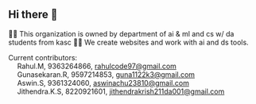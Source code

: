 ## Hi there 👋

🙋‍♀️ This organization is owned by department of ai & ml and cs w/ da students from kasc
😶‍🌫 We create websites and work with ai and ds tools. 

Current contributors: <br/>
&emsp; Rahul.M, 9363264866, rahulcode97@gmail.com <br/>
&emsp; Gunasekaran.R, 9597214853, guna1122k3@gmail.com <br/>
&emsp; Aswin.S, 9361324060, aswinachu23810@gmail.com <br/>
&emsp; Jithendra.K.S, 8220921601, jithendrakrish211da001@gmail.com <br/>
  
